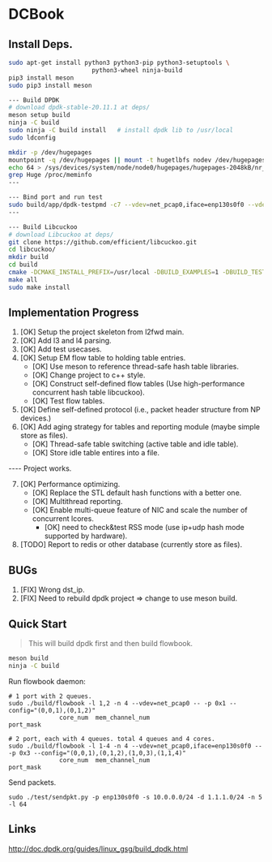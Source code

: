# DCBook


## Install Deps.

```bash
sudo apt-get install python3 python3-pip python3-setuptools \
                       python3-wheel ninja-build
pip3 install meson
sudo pip3 install meson

--- Build DPDK
# download dpdk-stable-20.11.1 at deps/
meson setup build
ninja -C build
sudo ninja -C build install   # install dpdk lib to /usr/local
sudo ldconfig        

mkdir -p /dev/hugepages
mountpoint -q /dev/hugepages || mount -t hugetlbfs nodev /dev/hugepages
echo 64 > /sys/devices/system/node/node0/hugepages/hugepages-2048kB/nr_hugepages
grep Huge /proc/meminfo
---

--- Bind port and run test
sudo build/app/dpdk-testpmd -c7 --vdev=net_pcap0,iface=enp130s0f0 --vdev=net_pcap1,iface=enp130s0f1 -- -i --nb-cores=2 --nb-ports=2 --total-num-mbufs=2048
---

--- Build Libcuckoo
# download Libcuckoo at deps/
git clone https://github.com/efficient/libcuckoo.git
cd libcuckoo/
mkdir build
cd build
cmake -DCMAKE_INSTALL_PREFIX=/usr/local -DBUILD_EXAMPLES=1 -DBUILD_TESTS=1 ..
make all
sudo make install
```

## Implementation Progress

1. [OK] Setup the project skeleton from l2fwd main.
2. [OK] Add l3 and l4 parsing.
3. [OK] Add test usecases.
4. [OK] Setup EM flow table to holding table entries.
    * [OK] Use meson to reference thread-safe hash table libraries.
    * [OK] Change project to c++ style.
    * [OK] Construct self-defined flow tables (Use high-performance concurrent hash table libcuckoo).
    * [OK] Test flow tables.
5. [OK] Define self-defined protocol (i.e., packet header structure from NP devices.)
6. [OK] Add aging strategy for tables and reporting module (maybe simple store as files).
    * [OK] Thread-safe table switching (active table and idle table).
    * [OK] Store idle table entires into a file.

---- Project works.

7. [OK] Performance optimizing.
    * [OK] Replace the STL default hash functions with a better one.
    * [OK] Multithread reporting.
    * [OK] Enable multi-queue feature of NIC and scale the number of concurrent lcores.
        * [OK] need to check&test RSS mode (use ip+udp hash mode supported by hardware).
8. [TODO] Report to redis or other database (currently store as files).



## BUGs

1. [FIX] Wrong dst_ip.
2. [FIX] Need to rebuild dpdk project => change to use meson build.


## Quick Start

> This will build dpdk first and then build flowbook.

```bash
meson build
ninja -C build    
```

Run flowbook daemon:

```
# 1 port with 2 queues.
sudo ./build/flowbook -l 1,2 -n 4 --vdev=net_pcap0 -- -p 0x1 --config="(0,0,1),(0,1,2)" 
              core_num  mem_channel_num                             port_mask  

# 2 port, each with 4 queues. total 4 queues and 4 cores.
sudo ./build/flowbook -l 1-4 -n 4 --vdev=net_pcap0,iface=enp130s0f0 -- -p 0x3 --config="(0,0,1),(0,1,2),(1,0,3),(1,1,4)" 
              core_num  mem_channel_num                             port_mask  
```

Send packets.

```
sudo ./test/sendpkt.py -p enp130s0f0 -s 10.0.0.0/24 -d 1.1.1.0/24 -n 5 -l 64
```

## Links

http://doc.dpdk.org/guides/linux_gsg/build_dpdk.html